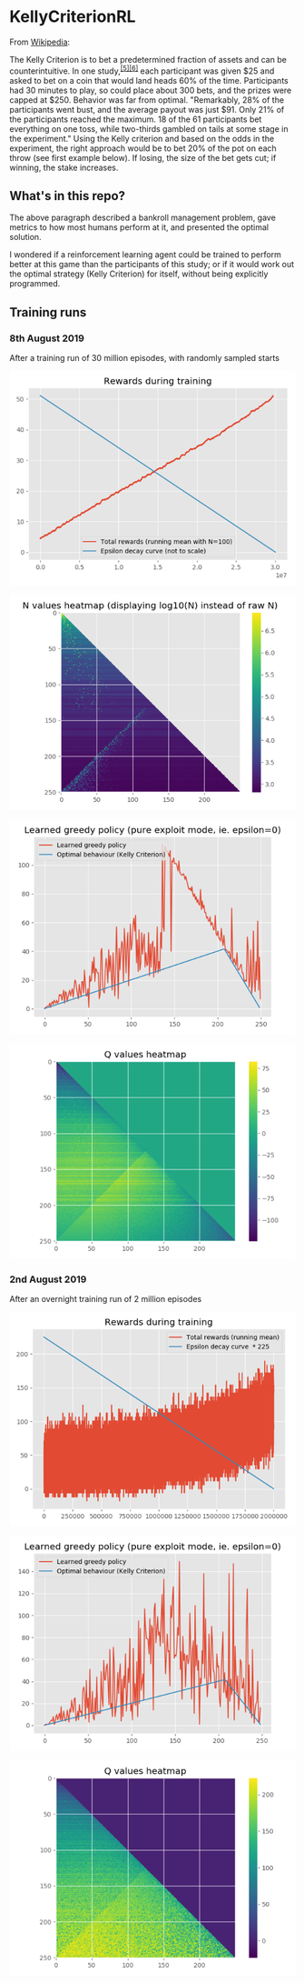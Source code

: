 # KellyCriterionRL

From [Wikipedia](https://en.wikipedia.org/wiki/Kelly_criterion):

The Kelly Criterion is to bet a predetermined fraction of assets and can be counterintuitive. In one study,<sup>[[5]](https://en.wikipedia.org/wiki/Kelly_criterion#cite_note-5)[[6]](https://en.wikipedia.org/wiki/Kelly_criterion#cite_note-6)</sup> each participant was given $25 and asked to bet on a coin that would land heads 60% of the time. Participants had 30 minutes to play, so could place about 300 bets, and the prizes were capped at $250. Behavior was far from optimal. "Remarkably, 28% of the participants went bust, and the average payout was just $91. Only 21% of the participants reached the maximum. 18 of the 61 participants bet everything on one toss, while two-thirds gambled on tails at some stage in the experiment." Using the Kelly criterion and based on the odds in the experiment, the right approach would be to bet 20% of the pot on each throw (see first example below). If losing, the size of the bet gets cut; if winning, the stake increases.

## What's in this repo?

The above paragraph described a bankroll management problem, gave metrics to how most humans perform at it, and presented the optimal solution.

I wondered if a reinforcement learning agent could be trained to perform better at this game than the participants of this study; or if it would work out the optimal strategy (Kelly Criterion) for itself, without being explicitly programmed.

## Training runs

### 8th August 2019

After a training run of 30 million episodes, with randomly sampled starts

![Rewards during training](.README_images/2019-08-05-training-rewards.png)

![State-action pairs evaluated during training](.README_images/2019-08-05-training-n-values.png)

![Learned policy](.README_images/2019-08-05-learned-policy.png)

![Learned Q values](.README_images/2019-08-05-learned-q-values.png)


### 2nd August 2019

After an overnight training run of 2 million episodes

![Rewards during training](.README_images/2019-08-02-training-rewards.png)

![Learned policy](.README_images/2019-08-02-learned-policy.png)

![Learned Q values](.README_images/2019-08-02-learned-q-values.png)

